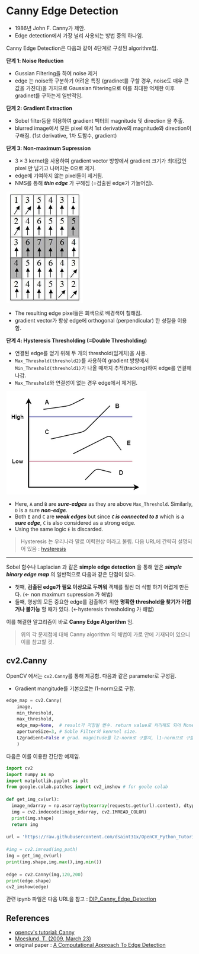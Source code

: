 # Canny Edge Detection 

* 1986년 John F. Canny가 제안.
* Edge detection에서 가장 널리 사용되는 방법 중의 하나임.

Canny Edge Detection은 다음과 같이 4단계로 구성된 algorithm임.

**단계 1: Noise Reduction**

- Gussian Filtering을 하여 noise 제거
- edge 는 noise와 구분하기 어려운 특징 (gradinet를 구할 경우, noise도 매우 큰 값을 가진다)을 가지므로 Gaussian filtering으로 이를 최대한 억제한 이후 gradinet를 구하는게 일반적임.

**단계 2: Gradient Extraction**

- Sobel filter등을 이용하여 gradient 벡터의 magnitude 및 direction 을 추출.
- blurred image에서 모든 pixel 에서 1st derivative의 magnitude와 direction이 구해짐. (1st derivative, 1차 도함수, gradient)

**단계 3: Non-maximum Supression**

- $3\times 3$ kernel을 사용하여 gradient vector 방향에서 gradient 크기가 최대값인 pixel 만 남기고 나머지는 0으로 제거.
- edge에 기여하지 않는 pixel들이 제거됨.
- NMS를 통해 ***thin edge*** 가 구해짐 (=검출된 edge가 가늘어짐).

![](./img/ch02/nms_canny.png)

* The resulting edge pixel들은 회색으로 배경색이 칠해짐.
* gradient vector가 항상 edge에 orthogonal (perpendicular) 한 성질을 이용함.

**단계 4: Hysteresis Thresholding (=Double Thresholding)**

- 연결된 edge를 얻기 위해 두 개의 threshold(임계치)을 사용.
- `Max_Threshold(threshold2)`를 사용하여 gradient 방향에서 `Min_Threshold(threshold1)`가 나올 때까지 추적(tracking)하여 edge를 연결해 나감.
- `Max_Threshold`와 연결성이 없는 경우 edge에서 제거됨.

![](./img/ch02/hysteresis_thresholding_canny.png)

* Here, `A` and `B` are ***sure-edges*** as they are above `Max_Threshold`. Similarly, `D` is a sure ***non-edge***. 
* Both `E` and `C` are ***weak edges*** but since ***`C` is connected to `B`*** which is a ***sure edge***, `C` is also considered as a strong edge. 
* Using the same logic `E` is discarded.

> Hysteresis 는 우리나라 말로 이력현상 이라고 불림. 다음 URL에 간략히 설명되어 있음 : [hysteresis](https://dsaint31.tistory.com/entry/CI-Schmitt-trigger#hysteresis-%EC%-D%B-%EB%A-%A-%--%ED%--%--%EC%--%--%-C%E-%B-%A-%E-%AD%B-%E-%-F%BE%E-%B-%A--)

---

Sobel 함수나 Laplacian 과 같은 **simple edge detection** 을 통해 얻은 ***simple binary edge map*** 의 일반적으로 다음과 같은 단점이 있다.

- 첫째, **검출된 edge가 필요 이상으로 두꺼워** 객체를 훨씬 더 식별 하기 어렵게 만든다. (← non maximum supression 가 해법)
- 둘째, 영상의 모든 중요한 edge를 검출하기 위한 **명확한 threshold을 찾기가 어렵거나 불가능** 할 때가 있다. (←hysteresis thresholding 가 해법)

이를 해결한 알고리즘이 바로 **Canny Edge Algorithm** 임.

> 위의 각 문제점에 대해 Canny algorithm 의 해법이 가로 안에 기재되어 있으니 이를 참고할 것.

## cv2.Canny

OpenCV 에서는 `cv2.Canny`를 통해 제공함. 다음과 같은 parameter로 구성됨.

* Gradient mangitude를 기본으로는 l1-norm으로 구함.

```Python
edge_map = cv2.Canny(
    image, 
    min_threshold, 
    max_threshold, 
    edge_map=None,  # result가 저장될 변수. return value로 처리해도 되어 None이 기본.
    apertureSize=3, # Soble Filter의 kenrnel size. 
    L2gradient=False # grad. magnitude를 l2-norm로 구할지, l1-norm으로 구할지결정.
    )
```

다음은 이를 이용한 간단한 예제임.

```Python
import cv2
import numpy as np
import matplotlib.pyplot as plt
from google.colab.patches import cv2_imshow # for goole colab

def get_img_cv(url):
  image_ndarray = np.asarray(bytearray(requests.get(url).content), dtype=np.uint8)
  img = cv2.imdecode(image_ndarray, cv2.IMREAD_COLOR)
  print(img.shape)
  return img

url = 'https://raw.githubusercontent.com/dsaint31x/OpenCV_Python_Tutorial/master/images/sudoku.jpg'

#img = cv2.imread(img_path)
img = get_img_cv(url)
print(img.shape,img.max(),img.min())

edge = cv2.Canny(img,120,200)
print(edge.shape)
cv2_imshow(edge)
```

관련 ipynb 파일은 다음 URL을 참고 : [DIP_Canny_Edge_Detection](https://gist.github.com/dsaint31x/2afa8252d9134452db87ee5046ba1d3a)

## References

* [opencv's tutorial: Canny](https://docs.opencv.org/3.4/da/d22/tutorial_py_canny.html)
* [Moeslund, T. (2009, March 23)](https://web.archive.org/web/20150421090938/http://www.cse.iitd.ernet.in/~pkalra/csl783/canny.pdf)
* original paper : [A Computational Approach To Edge Detection](https://www.researchgate.net/publication/224377985_A_Computational_Approach_To_Edge_Detection)
